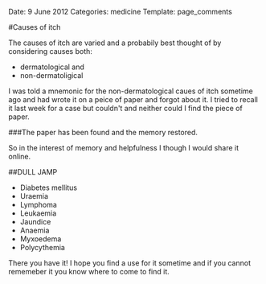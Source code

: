 Date: 9 June 2012
Categories: medicine
Template: page_comments


#Causes of itch

The causes of itch are varied and a probabily best thought of by considering causes both:

- dermatological and
- non-dermatoligical

I was told a mnemonic for the non-dermatological caues of itch sometime ago and had wrote it on a peice of paper and forgot about it. I tried to recall it last week for a case but couldn't and neither could I find the piece of paper. 

<!-- ~~fold~~ -->

###The paper has been found and the memory restored.

So in the interest of memory and helpfulness I though I would share it online.

##DULL JAMP

- Diabetes mellitus 
- Uraemia 
- Lymphoma
- Leukaemia
- Jaundice
- Anaemia
- Myxoedema
- Polycythemia

There you have it! I hope you find a use for it sometime and if you cannot rememeber it you know where to come to find it.